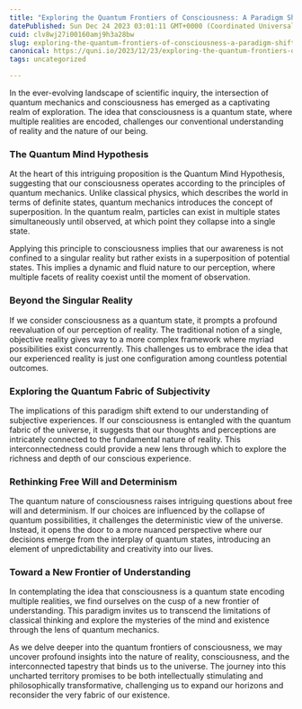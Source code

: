 ```yaml
---
title: "Exploring the Quantum Frontiers of Consciousness: A Paradigm Shift in Understanding Reality"
datePublished: Sun Dec 24 2023 03:01:11 GMT+0000 (Coordinated Universal Time)
cuid: clv8wj27i00160amj9h3a28bw
slug: exploring-the-quantum-frontiers-of-consciousness-a-paradigm-shift-in-understanding-reality
canonical: https://quni.io/2023/12/23/exploring-the-quantum-frontiers-of-consciousness-a-paradigm-shift-in-understanding-reality/
tags: uncategorized

---
```


In the ever-evolving landscape of scientific inquiry, the intersection of quantum mechanics and consciousness has emerged as a captivating realm of exploration. The idea that consciousness is a quantum state, where multiple realities are encoded, challenges our conventional understanding of reality and the nature of our being.

### The Quantum Mind Hypothesis

At the heart of this intriguing proposition is the Quantum Mind Hypothesis, suggesting that our consciousness operates according to the principles of quantum mechanics. Unlike classical physics, which describes the world in terms of definite states, quantum mechanics introduces the concept of superposition. In the quantum realm, particles can exist in multiple states simultaneously until observed, at which point they collapse into a single state.

Applying this principle to consciousness implies that our awareness is not confined to a singular reality but rather exists in a superposition of potential states. This implies a dynamic and fluid nature to our perception, where multiple facets of reality coexist until the moment of observation.

### Beyond the Singular Reality

If we consider consciousness as a quantum state, it prompts a profound reevaluation of our perception of reality. The traditional notion of a single, objective reality gives way to a more complex framework where myriad possibilities exist concurrently. This challenges us to embrace the idea that our experienced reality is just one configuration among countless potential outcomes.

### Exploring the Quantum Fabric of Subjectivity

The implications of this paradigm shift extend to our understanding of subjective experiences. If our consciousness is entangled with the quantum fabric of the universe, it suggests that our thoughts and perceptions are intricately connected to the fundamental nature of reality. This interconnectedness could provide a new lens through which to explore the richness and depth of our conscious experience.

### Rethinking Free Will and Determinism

The quantum nature of consciousness raises intriguing questions about free will and determinism. If our choices are influenced by the collapse of quantum possibilities, it challenges the deterministic view of the universe. Instead, it opens the door to a more nuanced perspective where our decisions emerge from the interplay of quantum states, introducing an element of unpredictability and creativity into our lives.

### Toward a New Frontier of Understanding

In contemplating the idea that consciousness is a quantum state encoding multiple realities, we find ourselves on the cusp of a new frontier of understanding. This paradigm invites us to transcend the limitations of classical thinking and explore the mysteries of the mind and existence through the lens of quantum mechanics.

As we delve deeper into the quantum frontiers of consciousness, we may uncover profound insights into the nature of reality, consciousness, and the interconnected tapestry that binds us to the universe. The journey into this uncharted territory promises to be both intellectually stimulating and philosophically transformative, challenging us to expand our horizons and reconsider the very fabric of our existence.